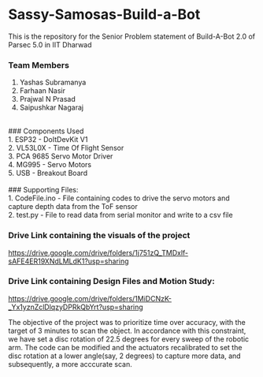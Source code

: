 # Sassy-Samosas-Build-a-Bot
This is the repository for the Senior Problem statement of Build-A-Bot 2.0 of Parsec 5.0 in IIT Dharwad <br>
### Team Members <br>
1. Yashas Subramanya <br>
2. Farhaan Nasir <br>
3. Prajwal N Prasad <br>
4. Saipushkar Nagaraj <br>
<br>
### Components Used <br>
1. ESP32 - DoItDevKit V1 <br>
2. VL53L0X - Time Of Flight Sensor <br>
3. PCA 9685 Servo Motor Driver <br>
4. MG995 - Servo Motors <br>
5. USB - Breakout Board <br>
<br>
### Supporting Files: <br>
1. CodeFile.ino - File containing codes to drive the servo motors and capture depth data from the ToF sensor <br>
2. test.py - File to read data from serial monitor and write to a csv file <br>

### Drive Link containing the visuals of the project
https://drive.google.com/drive/folders/1j751zQ_TMDxlf-sAFE4ER19XNdLMLdK1?usp=sharing

### Drive Link containing Design Files and Motion Study: <br>
https://drive.google.com/drive/folders/1MiDCNzK-_Yx1yznZclDlqzyDPRkQbYrt?usp=sharing

The objective of the project was to prioritize time over accuracy, with the target of 3 minutes to scan the object. In accordance with this constraint, we have set a disc rotation of 22.5 degrees for every sweep of the robotic arm. 
The code can be modified and the actuators recalibrated to set the disc rotation at a lower angle(say, 2 degrees) to capture more data, and subsequently, a more acccurate scan.
